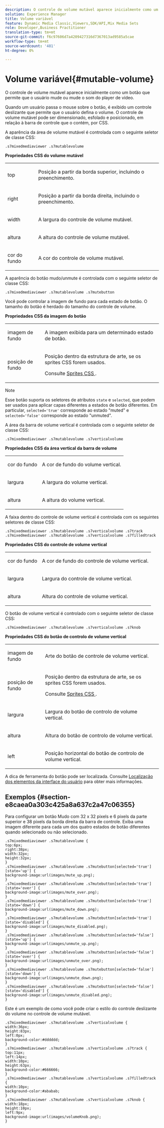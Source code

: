 ```yaml
---
description: O controle de volume mutável aparece inicialmente como um botão que permite que o usuário mude ou mude o som do player de vídeo.
solution: Experience Manager
title: Volume variável
feature: Dynamic Media Classic,Viewers,SDK/API,Mix Media Sets
role: Developer,Business Practitioner
translation-type: tm+mt
source-git-commit: f6c97606d7a4209427316d7367013ad9585a5cae
workflow-type: tm+mt
source-wordcount: '481'
ht-degree: 0%

---
```



# Volume variável{#mutable-volume}

O controle de volume mutável aparece inicialmente como um botão que permite que o usuário mude ou mude o som do player de vídeo.

<!--<a id="section_061E550C1C1D4DB2BD663A898895B38C"></a>-->

Quando um usuário passa o mouse sobre o botão, é exibido um controle deslizante que permite que o usuário defina o volume. O controle de volume mutável pode ser dimensionado, esfolado e posicionado, em relação à barra de controle que o contém, por CSS.

A aparência da área de volume mutável é controlada com o seguinte seletor de classe CSS:

```
.s7mixedmediaviewer .s7mutablevolume
```

**Propriedades CSS do volume mutável**

<table id="table_C48C56E696304C9BAFEE71BA9EA9A174"> 
 <tbody> 
  <tr> 
   <td colname="col1"> <p> <span class="codeph"> top  </span> </p> </td> 
   <td colname="col2"> <p> Posição a partir da borda superior, incluindo o preenchimento. </p> </td> 
  </tr> 
  <tr> 
   <td colname="col1"> <p> <span class="codeph"> right  </span> </p> </td> 
   <td colname="col2"> <p> Posição a partir da borda direita, incluindo o preenchimento. </p> </td> 
  </tr> 
  <tr> 
   <td colname="col1"> <p> <span class="codeph"> width </span> </p> </td> 
   <td colname="col2"> <p> A largura do controle de volume mutável. </p> </td> 
  </tr> 
  <tr> 
   <td colname="col1"> <p> <span class="codeph"> altura  </span> </p> </td> 
   <td colname="col2"> <p>A altura do controle de volume mutável. </p> </td> 
  </tr> 
  <tr> 
   <td colname="col1"> <p> <span class="codeph"> cor do fundo  </span> </p> </td> 
   <td colname="col2"> <p> A cor do controle de volume mutável. </p> </td> 
  </tr> 
 </tbody> 
</table>

A aparência do botão mudo/unmute é controlada com o seguinte seletor de classe CSS:

```
.s7mixedmediaviewer .s7mutablevolume .s7mutebutton
```

Você pode controlar a imagem de fundo para cada estado de botão. O tamanho do botão é herdado do tamanho do controle de volume.

**Propriedades CSS da imagem do botão**

<table id="table_46903DCACF314426B67783167ADF7715"> 
 <tbody> 
  <tr> 
   <td colname="col1"> <p> <span class="codeph"> imagem de fundo  </span> </p> </td> 
   <td colname="col2"> <p> A imagem exibida para um determinado estado de botão. </p> </td> 
  </tr> 
  <tr> 
   <td colname="col1"> <p> <span class="codeph"> posição de fundo  </span> </p> </td> 
   <td colname="col2"> <p> Posição dentro da estrutura de arte, se os sprites CSS forem usados. </p> <p>Consulte <a href="../../../c-html5-s7-aem-asset-viewers/c-html5-mixedmedia-viewer-about/c-html5-mixedmedia-viewer-customizingviewer/c-html5-mixedmedia-viewer-customizingviewer.md#section-209a43dfbddf4fc589e79cddaf233f50" format="dita" scope="local"> Sprites CSS </a>. </p> </td> 
  </tr> 
 </tbody> 
</table>

>[!NOTE]
>
>Esse botão suporta os seletores de atributos `state` e `selected`, que podem ser usados para aplicar capas diferentes a estados de botão diferentes. Em particular, `selected='true'` corresponde ao estado &quot;muted&quot; e `selected='false'` corresponde ao estado &quot;unmuted&quot;.

A área da barra de volume vertical é controlada com o seguinte seletor de classe CSS:

```
.s7mixedmediaviewer .s7mutablevolume .s7verticalvolume
```

**Propriedades CSS da área vertical da barra de volume**

<table id="table_966826FB81114362A8D81D1EED38D512"> 
 <tbody> 
  <tr> 
   <td colname="col1"> <p> <span class="codeph"> cor do fundo  </span> </p> </td> 
   <td colname="col2"> <p> A cor de fundo do volume vertical. </p> </td> 
  </tr> 
  <tr> 
   <td colname="col1"> <p> <span class="codeph"> largura  </span> </p> </td> 
   <td colname="col2"> <p> A largura do volume vertical. </p> </td> 
  </tr> 
  <tr> 
   <td colname="col1"> <p> <span class="codeph"> altura  </span> </p> </td> 
   <td colname="col2"> <p> A altura do volume vertical. </p> </td> 
  </tr> 
 </tbody> 
</table>

A faixa dentro do controle de volume vertical é controlada com os seguintes seletores de classe CSS:

```
.s7mixedmediaviewer .s7mutablevolume .s7verticalvolume .s7track 
.s7mixedmediaviewer .s7mutablevolume .s7verticalvolume .s7filledtrack
```

**Propriedades CSS do controle de volume vertical**

<table id="table_21E9AD3FBC8C4437BA02E5CD1BF7E831"> 
 <tbody> 
  <tr> 
   <td colname="col1"> <p> <span class="codeph"> cor do fundo  </span> </p> </td> 
   <td colname="col2"> <p> A cor de fundo do controle de volume vertical. </p> </td> 
  </tr> 
  <tr> 
   <td colname="col1"> <p> <span class="codeph"> largura  </span> </p> </td> 
   <td colname="col2"> <p>Largura do controle de volume vertical. </p> </td> 
  </tr> 
  <tr> 
   <td colname="col1"> <p> <span class="codeph"> altura  </span> </p> </td> 
   <td colname="col2"> <p>Altura do controle de volume vertical. </p> </td> 
  </tr> 
 </tbody> 
</table>

O botão de volume vertical é controlado com o seguinte seletor de classe CSS:

```
.s7mixedmediaviewer .s7mutablevolume .s7verticalvolume .s7knob
```

**Propriedades CSS do botão de controlo de volume vertical**

<table id="table_709D64AF815341A5B50ED72CCB350F2E"> 
 <tbody> 
  <tr> 
   <td colname="col1"> <p> <span class="codeph"> imagem de fundo  </span> </p> </td> 
   <td colname="col2"> <p> Arte do botão de controle de volume vertical. </p> </td> 
  </tr> 
  <tr> 
   <td colname="col1"> <p> <span class="codeph"> posição de fundo  </span> </p> </td> 
   <td colname="col2"> <p> Posição dentro da estrutura de arte, se os sprites CSS forem usados. </p> <p>Consulte <a href="../../../c-html5-s7-aem-asset-viewers/c-html5-mixedmedia-viewer-about/c-html5-mixedmedia-viewer-customizingviewer/c-html5-mixedmedia-viewer-customizingviewer.md#section-209a43dfbddf4fc589e79cddaf233f50" format="dita" scope="local"> Sprites CSS </a>. </p> </td> 
  </tr> 
  <tr> 
   <td colname="col1"> <p> <span class="codeph"> largura  </span> </p> </td> 
   <td colname="col2"> <p>Largura do botão de controlo de volume vertical. </p> </td> 
  </tr> 
  <tr> 
   <td colname="col1"> <p> <span class="codeph"> altura  </span> </p> </td> 
   <td colname="col2"> <p>Altura do botão de controlo de volume vertical. </p> </td> 
  </tr> 
  <tr> 
   <td colname="col1"> <p> <span class="codeph"> left  </span> </p> </td> 
   <td colname="col2"> <p>Posição horizontal do botão de controlo de volume vertical. </p> </td> 
  </tr> 
 </tbody> 
</table>

A dica de ferramenta do botão pode ser localizada. Consulte [Localização dos elementos da interface do usuário](../../../c-html5-s7-aem-asset-viewers/c-html5-mixedmedia-viewer-about/c-html5-mixedmedia-viewer-localization.md#concept-16262b8096474d6c9c018c3e99110dd1) para obter mais informações.

## Exemplos {#section-e8caea0a303c425a8a637c2a47c06355}

Para configurar um botão Mudo com 32 x 32 pixels e 6 pixels da parte superior e 38 pixels da borda direita da barra de controle. Exiba uma imagem diferente para cada um dos quatro estados de botão diferentes quando selecionado ou não selecionado.

```
.s7mixedmediaviewer .s7mutablevolume { 
top:6px; 
right:38px; 
width:32px; 
height:32px; 
} 
.s7mixedmediaviewer .s7mutablevolume .s7mutebutton[selected='true'][state='up'] { 
background-image:url(images/mute_up.png); 
} 
.s7mixedmediaviewer .s7mutablevolume .s7mutebutton[selected='true'][state='over'] { 
background-image:url(images/mute_over.png); 
} 
.s7mixedmediaviewer .s7mutablevolume .s7mutebutton[selected='true'][state='down'] { 
background-image:url(images/mute_down.png); 
} 
.s7mixedmediaviewer .s7mutablevolume .s7mutebutton[selected='true'][state='disabled'] { 
background-image:url(images/mute_disabled.png); 
} 
.s7mixedmediaviewer .s7mutablevolume .s7mutebutton[selected='false'][state='up'] { 
background-image:url(images/unmute_up.png); 
} 
.s7mixedmediaviewer .s7mutablevolume .s7mutebutton[selected='false'][state='over'] { 
background-image:url(images/unmute_over.png); 
} 
.s7mixedmediaviewer .s7mutablevolume .s7mutebutton[selected='false'][state='down'] { 
background-image:url(images/unmute_down.png); 
} 
.s7mixedmediaviewer .s7mutablevolume .s7mutebutton[selected='false'][state='disabled'] { 
background-image:url(images/unmute_disabled.png); 
}
```

Este é um exemplo de como você pode criar o estilo do controle deslizante do volume no controle de volume mutável.

```
.s7mixedmediaviewer .s7mutablevolume .s7verticalvolume { 
width:36px; 
height:83px; 
left:0px; 
background-color:#dddddd; 
} 
.s7mixedmediaviewer .s7mutablevolume .s7verticalvolume .s7track { 
top:11px; 
left:14px; 
width:10px; 
height:63px; 
background-color:#666666; 
} 
.s7mixedmediaviewer .s7mutablevolume .s7verticalvolume .s7filledtrack { 
width:10px; 
background-color:#ababab; 
} 
.s7mixedmediaviewer .s7mutablevolume .s7verticalvolume .s7knob { 
width:18px; 
height:10px; 
left:9px; 
background-image:url(images/volumeKnob.png); 
}
```

